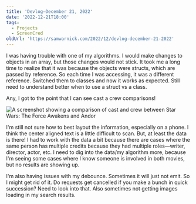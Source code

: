 ```yaml
---
title: 'Devlog—December 21, 2022'
date: '2022-12-21T18:00'
tags:
  - Projects
  - ScreenCred
oldUrl: 'https://samwarnick.com/2022/12/devlog-december-21-2022'
---
```


I was having trouble with one of my algorithms. I would make changes to objects in an array, but those changes would not stick. It took me a long time to realize that it was because the objects were structs, which are passed by reference. So each time I was accessing, it was a different reference. Switched them to classes and now it works as expected. Still need to understand better when to use a struct vs a class.

Any, I got to the point that I can see cast a crew comparisons!

![A screenshot showing a comparison of cast and crew between Star Wars: The Force Awakens and Andor](/media/2022-12-21-comparison-screenshot.jpeg "My second attempt at this screen")

I'm still not sure how to best layout the information, especially on a phone. I think the center aligned text is a little difficult to scan. But, at least the data is there! I had to work with the data a bit because there are cases where the same person has multiple credits because they had multiple roles—writer, director, actor, etc. I need to dig into the data/my algorithm more, because I'm seeing some cases where I know someone is involved in both movies, but no results are showing up.

I'm also having issues with my debounce. Sometimes it will just not emit. So I might get rid of it. Do requests get cancelled if you make a bunch in quick succession? Need to look into that. Also sometimes not getting images loading in my search results.
